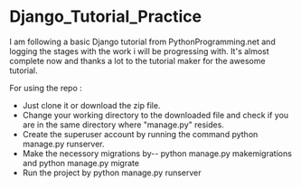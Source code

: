 # Django_Tutorial_Practice
I am following a basic Django tutorial from PythonProgramming.net and logging the stages with the work i will be progressing with.
It's almost complete now and thanks a lot to the tutorial maker for the awesome tutorial.

For using the repo :
- Just clone it or download the zip file.
- Change your working directory to the downloaded file and check if you are in the same directory where "manage.py" resides.
- Create the superuser account by running the command python manage.py runserver.
- Make the necessory migrations by-- python manage.py makemigrations and python manage.py migrate
- Run the project by python manage.py runserver
 

